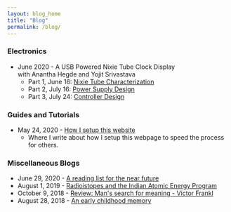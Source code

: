 ```yaml
---
layout: blog_home
title: "Blog"
permalink: /blog/
---
```


### Electronics
- June 2020 - A USB Powered Nixie Tube Clock Display <br>
with Anantha Hegde and Yojit Srivastava
	- Part 1, June 16: [Nixie Tube Characterization]({{site.baseurl}}/blog/nixieClock)
	- Part 2, July 16: [Power Supply Design]({{site.baseurl}}/blog/nixieClockPower)
	- Part 3, July 24: [Controller Design]({{site.baseurl}}/blog/nixieClockController)


### Guides and Tutorials
- May 24, 2020 - [How I setup this website]({{site.baseurl}}/blog/pageSetupJekyll) <br>
	- Where I write about how I setup this webpage to speed the process for others.


### Miscellaneous Blogs
- June 29, 2020 - [A reading list for the near future]({{site.baseurl}}/blog/nowReading)
- August 1, 2019 - [Radioistopes and the Indian Atomic Energy Program]({{site.baseurl}}/blog/radioIsotopes) 
- October 9, 2018 - [Review: Man's search for meaning - Victor Frankl]({{site.baseurl}}/blog/meaning)
- August 28, 2018 - [An early childhood memory]({{site.baseurl}}/blog/memory)

